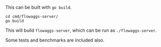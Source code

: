 This can be built with `go build`.

```
cd cmd/flowaggs-server/
go build
```

This will build `flowaggs-server`, which can be run as `./flowaggs-server`.

Some tests and benchmarks are included also.

